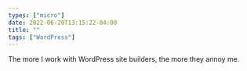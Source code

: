 ```yaml
---
types: ["micro"]
date: 2022-06-20T13:15:22-04:00
title: ""
tags: ["WordPress"]
---
```

The more I work with WordPress site builders, the more they annoy me.
